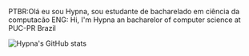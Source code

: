 PTBR:Olá eu sou Hypna, sou estudante de bacharelado em ciência da computacão
ENG: Hi, I'm Hypna an bacharelor of computer science at PUC-PR Brazil




![Hypna's GitHub stats](https://github-readme-stats.vercel.app/api?username=ImHypna&show_icons=true&theme=dracula)

